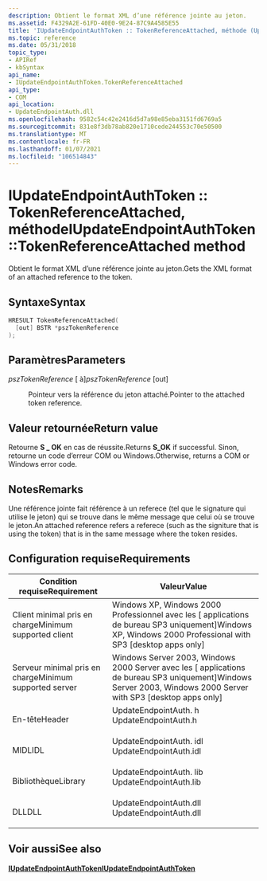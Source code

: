 ```yaml
---
description: Obtient le format XML d’une référence jointe au jeton.
ms.assetid: F4329A2E-61FD-40E0-9E24-87C9A4585E55
title: 'IUpdateEndpointAuthToken :: TokenReferenceAttached, méthode (UpdateEndpointAuth. h)'
ms.topic: reference
ms.date: 05/31/2018
topic_type:
- APIRef
- kbSyntax
api_name:
- IUpdateEndpointAuthToken.TokenReferenceAttached
api_type:
- COM
api_location:
- UpdateEndpointAuth.dll
ms.openlocfilehash: 9582c54c42e2416d5d7a98e85eba3151fd6769a5
ms.sourcegitcommit: 831e8f3db78ab820e1710cede244553c70e50500
ms.translationtype: MT
ms.contentlocale: fr-FR
ms.lasthandoff: 01/07/2021
ms.locfileid: "106514843"
---
```

# <a name="iupdateendpointauthtokentokenreferenceattached-method"></a><span data-ttu-id="e389f-103">IUpdateEndpointAuthToken :: TokenReferenceAttached, méthode</span><span class="sxs-lookup"><span data-stu-id="e389f-103">IUpdateEndpointAuthToken::TokenReferenceAttached method</span></span>

<span data-ttu-id="e389f-104">Obtient le format XML d’une référence jointe au jeton.</span><span class="sxs-lookup"><span data-stu-id="e389f-104">Gets the XML format of an attached reference to the token.</span></span>

## <a name="syntax"></a><span data-ttu-id="e389f-105">Syntaxe</span><span class="sxs-lookup"><span data-stu-id="e389f-105">Syntax</span></span>


```C++
HRESULT TokenReferenceAttached(
  [out] BSTR *pszTokenReference
);
```



## <a name="parameters"></a><span data-ttu-id="e389f-106">Paramètres</span><span class="sxs-lookup"><span data-stu-id="e389f-106">Parameters</span></span>

<dl> <dt>

<span data-ttu-id="e389f-107">*pszTokenReference* \[ à\]</span><span class="sxs-lookup"><span data-stu-id="e389f-107">*pszTokenReference* \[out\]</span></span>
</dt> <dd>

<span data-ttu-id="e389f-108">Pointeur vers la référence du jeton attaché.</span><span class="sxs-lookup"><span data-stu-id="e389f-108">Pointer to the attached token reference.</span></span>

</dd> </dl>

## <a name="return-value"></a><span data-ttu-id="e389f-109">Valeur retournée</span><span class="sxs-lookup"><span data-stu-id="e389f-109">Return value</span></span>

<span data-ttu-id="e389f-110">Retourne **S \_ OK** en cas de réussite.</span><span class="sxs-lookup"><span data-stu-id="e389f-110">Returns **S\_OK** if successful.</span></span> <span data-ttu-id="e389f-111">Sinon, retourne un code d’erreur COM ou Windows.</span><span class="sxs-lookup"><span data-stu-id="e389f-111">Otherwise, returns a COM or Windows error code.</span></span>

## <a name="remarks"></a><span data-ttu-id="e389f-112">Notes</span><span class="sxs-lookup"><span data-stu-id="e389f-112">Remarks</span></span>

<span data-ttu-id="e389f-113">Une référence jointe fait référence à un referece (tel que le signature qui utilise le jeton) qui se trouve dans le même message que celui où se trouve le jeton.</span><span class="sxs-lookup"><span data-stu-id="e389f-113">An attached reference refers a referece (such as the signiture that is using the token) that is in the same message where the token resides.</span></span>

## <a name="requirements"></a><span data-ttu-id="e389f-114">Configuration requise</span><span class="sxs-lookup"><span data-stu-id="e389f-114">Requirements</span></span>



| <span data-ttu-id="e389f-115">Condition requise</span><span class="sxs-lookup"><span data-stu-id="e389f-115">Requirement</span></span> | <span data-ttu-id="e389f-116">Valeur</span><span class="sxs-lookup"><span data-stu-id="e389f-116">Value</span></span> |
|-------------------------------------|---------------------------------------------------------------------------------------------------|
| <span data-ttu-id="e389f-117">Client minimal pris en charge</span><span class="sxs-lookup"><span data-stu-id="e389f-117">Minimum supported client</span></span><br/> | <span data-ttu-id="e389f-118">Windows XP, Windows 2000 Professionnel avec les \[ applications de bureau SP3 uniquement\]</span><span class="sxs-lookup"><span data-stu-id="e389f-118">Windows XP, Windows 2000 Professional with SP3 \[desktop apps only\]</span></span><br/>                   |
| <span data-ttu-id="e389f-119">Serveur minimal pris en charge</span><span class="sxs-lookup"><span data-stu-id="e389f-119">Minimum supported server</span></span><br/> | <span data-ttu-id="e389f-120">Windows Server 2003, Windows 2000 Server avec les \[ applications de bureau SP3 uniquement\]</span><span class="sxs-lookup"><span data-stu-id="e389f-120">Windows Server 2003, Windows 2000 Server with SP3 \[desktop apps only\]</span></span><br/>                |
| <span data-ttu-id="e389f-121">En-tête</span><span class="sxs-lookup"><span data-stu-id="e389f-121">Header</span></span><br/>                   | <dl> <span data-ttu-id="e389f-122"><dt>UpdateEndpointAuth. h</dt></span><span class="sxs-lookup"><span data-stu-id="e389f-122"><dt>UpdateEndpointAuth.h</dt></span></span> </dl>   |
| <span data-ttu-id="e389f-123">MIDL</span><span class="sxs-lookup"><span data-stu-id="e389f-123">IDL</span></span><br/>                      | <dl> <span data-ttu-id="e389f-124"><dt>UpdateEndpointAuth. idl</dt></span><span class="sxs-lookup"><span data-stu-id="e389f-124"><dt>UpdateEndpointAuth.idl</dt></span></span> </dl> |
| <span data-ttu-id="e389f-125">Bibliothèque</span><span class="sxs-lookup"><span data-stu-id="e389f-125">Library</span></span><br/>                  | <dl> <span data-ttu-id="e389f-126"><dt>UpdateEndpointAuth. lib</dt></span><span class="sxs-lookup"><span data-stu-id="e389f-126"><dt>UpdateEndpointAuth.lib</dt></span></span> </dl> |
| <span data-ttu-id="e389f-127">DLL</span><span class="sxs-lookup"><span data-stu-id="e389f-127">DLL</span></span><br/>                      | <dl> <span data-ttu-id="e389f-128"><dt>UpdateEndpointAuth.dll</dt></span><span class="sxs-lookup"><span data-stu-id="e389f-128"><dt>UpdateEndpointAuth.dll</dt></span></span> </dl> |



## <a name="see-also"></a><span data-ttu-id="e389f-129">Voir aussi</span><span class="sxs-lookup"><span data-stu-id="e389f-129">See also</span></span>

<dl> <dt>

[<span data-ttu-id="e389f-130">**IUpdateEndpointAuthToken**</span><span class="sxs-lookup"><span data-stu-id="e389f-130">**IUpdateEndpointAuthToken**</span></span>](iupdateendpointauthtoken.md)
</dt> </dl>

 

 




